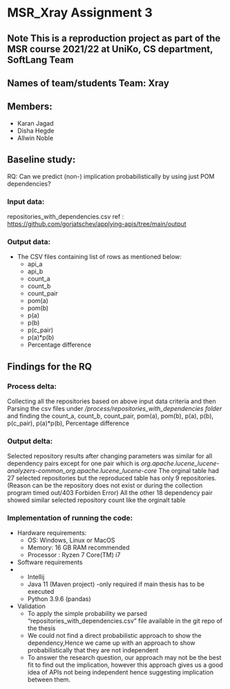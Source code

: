 
MSR_Xray Assignment 3
=====================

Note This is a reproduction project as part of the MSR course 2021/22 at UniKo, CS department, SoftLang Team
-------------------------------------------------------------------------------------------------------------------------------------------------------------------------------------------------------------------------------------------------------------------------------

Names of team/students Team: Xray
----------------------------------------------------------------------------------------------------------------------------

Members:
-------------------------------------------------------------------------

-   Karan Jagad 
-   Disha Hegde 
-   Allwin Noble

Baseline study:
---------------------------------------------------------------------------------------

RQ: Can we predict (non-) implication probabilistically by using just POM dependencies?

### Input data:

repositories_with_dependencies.csv 
ref : https://github.com/gorjatschev/applying-apis/tree/main/output 

### Output data:
 
- The CSV files containing list of rows as mentioned below:
  - api_a	
  - api_b	
  - count_a	
  - count_b	
  - count_pair	
  - pom(a)	
  - pom(b)	
  - p(a)	
  - p(b)	
  - p(c_pair)	
  - p(a)*p(b)	
  - Percentage difference

Findings for the RQ
--------------------------------------------------------------------------------------------------------

### Process delta:

Collecting all the repositories based on above input data criteria and then Parsing the csv files under */process/repositories_with_dependencies folder* and finding the count_a, count_b,	count_pair, pom(a), pom(b), p(a), p(b), p(c_pair), p(a)*p(b), Percentage difference

### Output delta:

Selected repository results after changing parameters was similar for all dependency pairs except for one pair which is *org.apache.lucene_lucene-analyzers-common_org.apache.lucene_lucene-core* 
The orginal table had 27 selected repositories but the reproduced table has only 9 repositories.(Reason can be the repository does not exist or during the collection program timed out/403 Forbiden Error)
All the other 18 dependency pair showed similar selected repository count like the orginalt table

### Implementation of running the code:

-   Hardware requirements:
    -   OS: Windows, Linux or MacOS
    -   Memory: 16 GB RAM recommended
    -   Processor : Ryzen 7 Core(TM) i7
-   Software requirements
-   -   Intellij
    -   Java 11 (Maven project) -only required if main thesis has to be executed
    -   Python 3.9.6 (pandas)
-   Validation
    -   To apply the simple probability we parsed “repositories_with_dependencies.csv” file available in the git repo of the thesis
    -   We could not find a direct probabilistic approach to show the dependency,Hence we came up with an approach to show probabilistically that they are not independent
    -   To answer the research question, our approach may not be the best fit to find out the implication, however this approach gives us a good idea of APIs not being independent hence suggesting implication between them.


